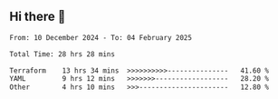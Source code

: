 ## Hi there 👋

<!-- TECHNOLOGIES:START -->
<!-- TECHNOLOGIES:END -->

<!--START_SECTION:waka-->

```txt
From: 10 December 2024 - To: 04 February 2025

Total Time: 28 hrs 28 mins

Terraform    13 hrs 34 mins  >>>>>>>>>>---------------   41.60 %
YAML         9 hrs 12 mins   >>>>>>>------------------   28.20 %
Other        4 hrs 10 mins   >>>----------------------   12.80 %
```

<!--END_SECTION:waka-->

